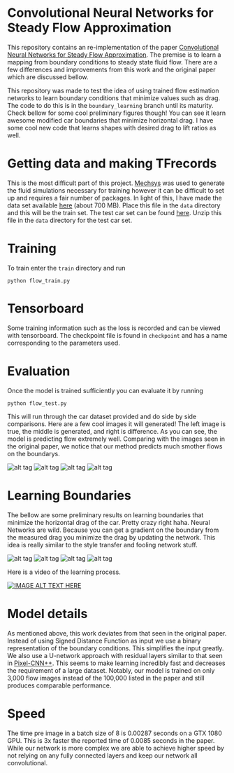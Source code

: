 # Convolutional Neural Networks for Steady Flow Approximation

This repository contains an re-implementation of the paper [Convolutional Neural Networks for Steady Flow Approximation](https://www.autodeskresearch.com/publications/convolutional-neural-networks-steady-flow-approximation). The premise is to learn a mapping from boundary conditions to steady state fluid flow. There are a few differences and improvements from this work and the original paper which are discussed bellow.

This repository was made to test the idea of using trained flow estimation networks to learn boundary conditions that minimize values such as drag. The code to do this is in the `boundary_learning` branch until its maturity. Check bellow for some cool preliminary figures though! You can see it learn awesome modified car boundaries that minimize horizontal drag. I have some cool new code that learns shapes with desired drag to lift ratios as well.

# Getting data and making TFrecords
This is the most difficult part of this project. [Mechsys](http://mechsys.nongnu.org/) was used to generate the fluid simulations necessary for training however it can be difficult to set up and requires a fair number of packages. In light of this, I have made the data set available [here](https://drive.google.com/file/d/0BzsbU65NgrSuZDBMOW93OWpsMHM/view?usp=sharing) (about 700 MB). Place this file in the `data` directory and this will be the train set. The test car set can be found [here](https://drive.google.com/file/d/0BzsbU65NgrSuR2NRRjBRMDVHaDQ/view?usp=sharing). Unzip this file in the `data` directory for the test car set.


# Training
To train enter the `train` directory and run
```
python flow_train.py
```

# Tensorboard
Some training information such as the loss is recorded and can be viewed with tensorboard. The checkpoint file is found in `checkpoint` and has a name corresponding to the parameters used.

# Evaluation
Once the model is trained sufficiently you can evaluate it by running
```
python flow_test.py
```
This will run through the car dataset provided and do side by side comparisons. Here are a few cool images it will generated! The left image is true, the middle is generated, and right is difference. As you can see, the model is predicting flow extremely well. Comparing with the images seen in the original paper, we notice that our method predicts much smother flows on the boundarys.

![alt tag](https://github.com/loliverhennigh/Steady-State-Flow-With-Neural-Nets/blob/master/test/figs/car_flow_1.png)
![alt tag](https://github.com/loliverhennigh/Steady-State-Flow-With-Neural-Nets/blob/master/test/figs/car_flow_2.png)
![alt tag](https://github.com/loliverhennigh/Steady-State-Flow-With-Neural-Nets/blob/master/test/figs/car_flow_3.png)
![alt tag](https://github.com/loliverhennigh/Steady-State-Flow-With-Neural-Nets/blob/master/test/figs/car_flow_4.png)

# Learning Boundaries
The bellow are some preliminary results on learning boundaries that minimize the horizontal drag of the car. Pretty crazy right haha. Neural Networks are wild. Because you can get a gradient on the boundary from the measured drag you minimize the drag by updating the network. This idea is really similar to the style transfer and fooling network stuff.

![alt tag](https://github.com/loliverhennigh/Steady-State-Flow-With-Neural-Nets/blob/master/test/figs/generated_car_1.png)
![alt tag](https://github.com/loliverhennigh/Steady-State-Flow-With-Neural-Nets/blob/master/test/figs/generated_car_2.png)
![alt tag](https://github.com/loliverhennigh/Steady-State-Flow-With-Neural-Nets/blob/master/test/figs/generated_car_3.png)
![alt tag](https://github.com/loliverhennigh/Steady-State-Flow-With-Neural-Nets/blob/master/test/figs/generated_car_4.png)

Here is a video of the learning process.

[![IMAGE ALT TEXT HERE](http://img.youtube.com/vi/m28rnBexdGw/0.jpg)](https://www.youtube.com/watch?v=m28rnBexdGw)

# Model details
As mentioned above, this work deviates from that seen in the original paper. Instead of using Signed Distance Function as input we use a binary representation of the boundary conditions. This simplifies the input greatly. We also use a U-network approach with residual layers similar to that seen in [Pixel-CNN++](https://github.com/openai/pixel-cnn). This seems to make learning incredibly fast and decreases the requirement of a large dataset. Notably, our model is trained on only 3,000 flow images instead of the 100,000 listed in the paper and still produces comparable performance.

# Speed
The time pre image in a batch size of 8 is 0.00287 seconds on a GTX 1080 GPU. This is 3x faster the reported time of 0.0085 seconds in the paper. While our network is more complex we are able to achieve higher speed by not relying on any fully connected layers and keep our network all convolutional.



